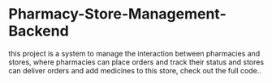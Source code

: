 # Pharmacy-Store-Management-Backend
this project is a system to manage the interaction between pharmacies and stores, where pharmacies can place orders and track their status and stores can deliver orders and add medicines to this store, check out the full code..

